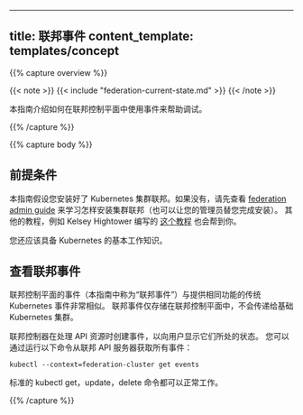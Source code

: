 <!--
---
title: Federated Events
content_template: templates/concept
---
-->
---
title: 联邦事件
content_template: templates/concept
---

{{% capture overview %}}

{{< note >}}
{{< include "federation-current-state.md" >}}
{{< /note >}}

<!--
This guide explains how to use events in federation control plane to help in debugging.
-->
本指南介绍如何在联邦控制平面中使用事件来帮助调试。

{{% /capture %}}


{{% capture body %}}

<!--
## Prerequisites
-->
## 前提条件

<!--
This guide assumes that you have a running Kubernetes Cluster
Federation installation. If not, then head over to the
[federation admin guide](/docs/concepts/cluster-administration/federation/) to learn how to
bring up a cluster federation (or have your cluster administrator do
this for you). Other tutorials, for example
[this one](https://github.com/kelseyhightower/kubernetes-cluster-federation)
by Kelsey Hightower, are also available to help you.
-->
本指南假设您安装好了 Kubernetes 集群联邦。如果没有，请先查看 [federation admin guide](/docs/admin/federation/) 来学习怎样安装集群联邦（也可以让您的管理员替您完成安装）。
其他的教程，例如 Kelsey Hightower 编写的 [这个教程](https://github.com/kelseyhightower/kubernetes-cluster-federation) 也会帮到你。

<!--
You are also expected to have a basic
[working knowledge of Kubernetes](/docs/setup/) in
general.
-->
您还应该具备 Kubernetes 的基本工作知识。

<!--
## View federation events
-->
## 查看联邦事件

<!--
Events in federation control plane (referred to as "federation events" in
this guide) are very similar to the traditional Kubernetes
Events providing the same functionality.
Federation Events are stored only in federation control plane and are not passed on to the underlying Kubernetes clusters.
-->
联邦控制平面的事件（本指南中称为“联邦事件”）与提供相同功能的传统 Kubernetes 事件非常相似。
联邦事件仅存储在联邦控制平面中，不会传递给基础 Kubernetes 集群。

<!--
Federation controllers create events as they process API resources to surface to the
user, the state that they are in.
You can get all events from federation apiserver by running:
-->
联邦控制器在处理 API 资源时创建事件，以向用户显示它们所处的状态。
您可以通过运行以下命令从联邦 API 服务器获取所有事件：

```shell
kubectl --context=federation-cluster get events
```

<!--
The standard kubectl get, update, delete commands will all work.
-->
标准的 kubectl get，update，delete 命令都可以正常工作。

{{% /capture %}}
